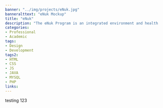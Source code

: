 ```yaml
---
banner: "../img/projects/eNuk.jpg"
banneralttext: "eNuk Mockup"
title: "eNuk"
description: "The eNuk Program is an integrated environment and health monitoring app designed with and for the Inuit of Rigolet, Nunatsiavut to streamline and incorporate the community’s existing research efforts into a comprehensive tech strategy for monitoring climatic changes. The Android app is currently in beta-testing and the iOS app is set to be released in late 2019. While I cannot share the code, feel free to check our more about the project, or see the [app prototype](https://xd.adobe.com/view/bdf885c4-0562-4a86-5e40-eefac662f704-cbc9/)."
categories:
- Professional
- Academic
tags:
- Design
- Development
tags2:
- HTML
- CSS
- JS
- JAVA
- MYSQL
- PHP
links:
---
```

testing 123
